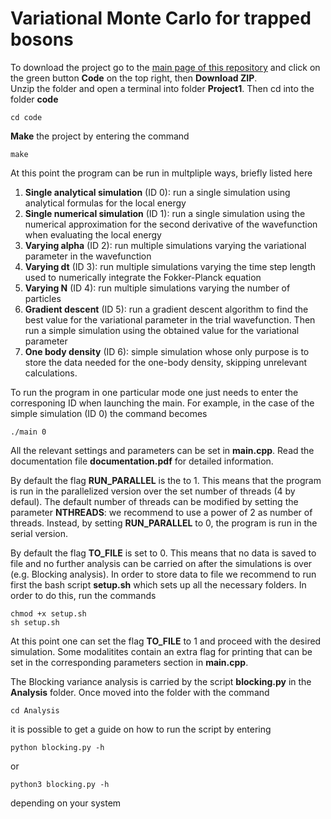 # Variational Monte Carlo for trapped bosons

To download the project go to the [main page of this repository](https://github.com/Matteo294/FYS4411) and click on the green button **Code** on the top right, then **Download ZIP**.  
Unzip the folder and open a terminal into folder **Project1**. Then cd into the folder **code**

```
cd code
```

**Make** the project by entering the command
```
make 
```
At this point the program can be run in multpliple ways, briefly listed here  
1. **Single analytical simulation** (ID 0): run a single simulation using analytical formulas for the local energy
2. **Single numerical simulation** (ID 1): run a single simulation using the numerical approximation for the second derivative of the wavefunction when evaluating the local energy
3. **Varying alpha** (ID 2): run multiple simulations varying the variational parameter in the wavefunction
4. **Varying dt** (ID 3): run multiple simulations varying the time step length used to numerically integrate the Fokker-Planck equation
5. **Varying N** (ID 4): run multiple simulations varying the number of particles
6. **Gradient descent** (ID 5): run a gradient descent algorithm to find the best value for the variational parameter in the trial wavefunction. Then run a simple simulation using the obtained value for the variational parameter
7. **One body density** (ID 6): simple simulation whose only purpose is to store the data needed for the one-body density, skipping unrelevant calculations.

To run the program in one particular mode one just needs to enter the corresponing ID when launching the main. For example, in the case of the simple simulation (ID 0) the command becomes
```
./main 0
```
All the relevant settings and parameters can be set in **main.cpp**. Read the documentation file **documentation.pdf** for detailed information.

By default the flag **RUN_PARALLEL** is the to 1. This means that the program is run in the parallelized version over the set number of threads (4 by defaul). The default number of threads can be modified by setting the parameter **NTHREADS**: we recommend to use a power of 2 as number of threads. Instead, by setting **RUN_PARALLEL** to 0, the program is run in the serial version.
  
By default the flag **TO_FILE** is set to 0. This means that no data is saved to file and no further analysis can be carried on after the simulations is over (e.g. Blocking analysis). In order to store data to file we recommend to run first the bash script **setup.sh** which sets up all the necessary folders. In order to do this, run the commands
```
chmod +x setup.sh
sh setup.sh
```
At this point one can set the flag **TO_FILE** to 1 and proceed with the desired simulation. Some modalitites contain an extra flag for printing that can be set in the corresponding parameters section in **main.cpp**.  
  
The Blocking variance analysis is carried by the script **blocking.py** in the **Analysis** folder. Once moved into the folder with the command
```
cd Analysis
```
it is possible to get a guide on how to run the script by entering
```
python blocking.py -h
```
or
```
python3 blocking.py -h
```
depending on your system
